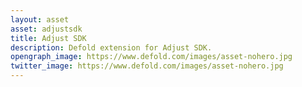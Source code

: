 ```yaml
---
layout: asset
asset: adjustsdk
title: Adjust SDK
description: Defold extension for Adjust SDK.
opengraph_image: https://www.defold.com/images/asset-nohero.jpg
twitter_image: https://www.defold.com/images/asset-nohero.jpg
---
```


